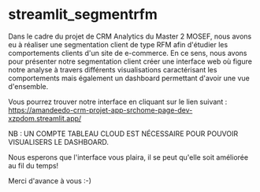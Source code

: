 # streamlit_segmentrfm
 
Dans le cadre du projet de CRM Analytics du Master 2 MOSEF, nous avons eu à réaliser une segmentation client de type RFM afin d'étudier les comportements clients d'un site  de e-commerce. En ce sens, nous avons pour présenter notre segmentation client créer une interface web où figure notre analyse à travers différents visualisations caractérisant les comportements mais également un dashboard permettant d'avoir une vue d'ensemble.

Vous pourrez trouver notre interface en cliquant sur le lien suivant : https://amandeedo-crm-projet-app-srchome-page-dev-xzpdom.streamlit.app/

NB : UN COMPTE TABLEAU CLOUD EST NÉCESSAIRE POUR POUVOIR VISUALISERS LE DASHBOARD.  

Nous esperons que l'interface vous plaira, il se peut qu'elle soit améliorée au fil du temps!

Merci d'avance à vous :-) 
